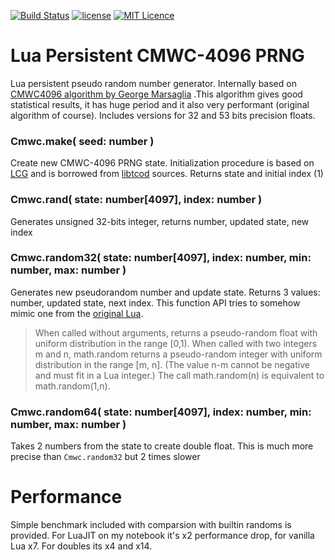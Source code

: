 [![Build Status](https://travis-ci.org/iskolbin/lcmwc.svg?branch=master)](https://travis-ci.org/iskolbin/lcmwc)
[![license](https://img.shields.io/badge/license-public%20domain-blue.svg)](http://unlicense.org/)
[![MIT Licence](https://badges.frapsoft.com/os/mit/mit.svg?v=103)](https://opensource.org/licenses/mit-license.php)

Lua Persistent CMWC-4096 PRNG
=============================

Lua persistent pseudo random number generator. Internally based on
[CMWC4096 algorithm by George Marsaglia](https://en.wikipedia.org/wiki/Multiply-with-carry)
.This algorithm gives good statistical results, it has huge period and it also
very performant (original algorithm of course). Includes versions for 32 and 53
bits precision floats.

### Cmwc.make( seed: number )

Create new CMWC-4096 PRNG state. Initialization procedure is based on [LCG](
https://en.wikipedia.org/wiki/Linear_congruential_generator) and is borrowed
from [libtcod](http://roguecentral.org/doryen/libtcod/) sources. Returns state
and initial index (1)

### Cmwc.rand( state: number[4097], index: number )

Generates unsigned 32-bits integer, returns number, updated state, new index

### Cmwc.random32( state: number[4097], index: number, min: number, max: number )

Generates new pseudorandom number and update state. Returns 3 values: number,
updated state, next index. This function API tries to somehow mimic one from
the [original Lua](https://www.lua.org/manual/5.3/manual.html).

>When called without arguments, returns a pseudo-random float with uniform distribution in the range [0,1). When called with two integers m and n, math.random returns a pseudo-random integer with uniform distribution in the range [m, n]. (The value n-m cannot be negative and must fit in a Lua integer.) The call math.random(n) is equivalent to math.random(1,n).

### Cmwc.random64( state: number[4097], index: number, min: number, max: number )

Takes 2 numbers from the state to create double float. This is much more precise
than `Cmwc.random32` but 2 times slower

Performance
===========

Simple benchmark included with comparsion with builtin randoms is provided.
For LuaJIT on my notebook it's x2 performance drop, for vanilla Lua x7. For
doubles its x4 and x14.
